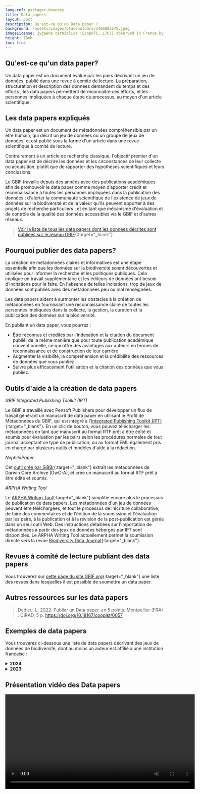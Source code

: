 ```yaml
---
lang-ref: partager-donnees
title: Data papers
layout: post
description: Qu'est-ce qu'un Data paper ?
background: /assets/images/placeholders/3466083575.jpeg
imageLicense: Zygaena carniolica (Scopoli, 1763) observed in France by Christoph Moning (licensed under http://creativecommons.org/licenses/by/4.0/)
height: 70vh
toc: true
---
```


## Qu'est-ce qu'un data paper?

Un data paper est un document évalué par les pairs décrivant un jeu de données, publié dans une revue à comité de lecture. 
La préparation, structuration et description des données demandent du temps et des efforts ; les data papers permettent de reconnaître ces efforts, et les personnes impliquées à chaque étape du processus, au moyen d'un article scientifique.


## Les data papers expliqués

Un data paper est un document de métadonnées compréhensible par un être humain, qui décrit un jeu de données ou un groupe de jeux de données, et est publié sous la forme d'un article dans une revue scientifique à comité de lecture.

Contrairement à un article de recherche classique, l'objectif premier d'un data paper est de décrire les données et les circonstances de leur collecte ou acquisition, plutôt que de rapporter des hypothèses scientifiques et leurs conclusions.

Le GBIF travaille depuis des années avec des publications académiques afin de promouvoir le data paper comme moyen d’apporter crédit et reconnaissance à toutes les personnes impliquées dans la publication des données ; d'alerter la communauté scientifique de l'existence de jeux de données sur la biodiversité et de la valeur qu'ils peuvent apporter à des projets de recherche particuliers ; et en tant que mécanisme d'évaluation et de contrôle de la qualité des données accessibles via le GBIF et d'autres réseaux.

>[Voir la liste de tous les data papers dont les données décrites sont publiées sur le réseau GBIF](https://www.gbif.org/fr/resource/search?contentType=literature&topics=DATA_PAPER&relevance=GBIF_PUBLISHED){:target="_blank"}


## Pourquoi publier des data papers?

La création de métadonnées claires et informatives est une étape essentielle afin que les données sur la biodiversité soient découvertes et utilisées pour informer la recherche et les politiques publiques. Cela implique un travail supplémentaire et les éditeurs de données ont besoin d'incitations pour le faire. En l'absence de telles incitations, trop de jeux de données sont publiés avec des métadonnées peu ou mal renseignées.

Les data papers aident à surmonter les obstacles à la création de métadonnées en fournissant une reconnaissance claire de toutes les personnes impliquées dans la collecte, la gestion, la curation et la publication des données sur la biodiversité.

En publiant un data paper, vous pourrez :

- Être reconnus et crédités par l'indexation et la citation du document publié, de la même manière que pour toute publication académique conventionnelle, ce qui offre des avantages aux auteurs en termes de reconnaissance et de construction de leur carrière
- Augmenter la visibilité, la compréhension et la crédibilité des ressources de données que vous publiez
- Suivre plus efficacement l'utilisation et la citation des données que vous publiez.


## Outils d'aide à la création de data papers

*GBIF Integrated Publishing Toolkit (IPT)*

Le GBIF a travaillé avec Pensoft Publishers pour développer un flux de travail générant un manuscrit de data paper en utilisant le Profil de Métadonnées du GBIF, qui est intégré à l'[Integrated Publishing Toolkit (IPT)](https://www.gbif.org/fr/ipt){:target="_blank"}. En un clic de bouton, vous pouvez télécharger les métadonnées en tant que manuscrit au format RTF prêt à être édité et soumis pour évaluation par les pairs selon les procédures normales de tout journal acceptant ce type de publication, ou au format EML également pris en charge par plusieurs outils et modèles d'aide à la rédaction.

*NephilaPaper*

Cet [outil créé par SiBBr](https://ferramentas.sibbr.gov.br/nephila/){:target="_blank"} extrait les métadonnées de Darwin Core Archive (DwC-A), et crée un manuscrit au format RTF prêt à être édité et soumis.

*ARPHA Writing Tool*

Le [ARPHA Writing Tool](https://arpha.pensoft.net/){:target="_blank"} simplifie encore plus le processus de publication de data papers. Les métadonnées d'un jeu de données peuvent être téléchargées, et tout le processus de l'écriture collaborative, de faire des commentaires et de l'édition de la soumission et l'évaluation par les pairs, à la publication et à la révision de la post-publication est gérée dans un seul outil Web. Des instructions détaillées sur l'importation de métadonnées à partir des jeux de données hébergés par IPT sont disponibles.
Le ARPHA Writing Tool actuellement permet la soumission directe vers la revue [Biodiversity Data Journal](https://bdj.pensoft.net/){:target="_blank"}.


## Revues à comité de lecture publiant des data papers

Vous trouverez sur [cette page du site GBIF.org](https://www.gbif.org/data-papers){:target="_blank"} une liste des revues dans lesquelles il est possible de soumettre un data paper.


## Autres ressources sur les data papers

>  Dedieu, L. 2022. Publier un Data paper, en 5 points. Montpellier (FRA) : CIRAD, 5 p.
https://doi.org/10.18167/coopist/0057


## Exemples de data papers

Vous trouverez ci-dessous une liste de data papers décrivant des jeux de données de biodiversité, dont au moins un auteur est affilié à une institution française :

<details>
  <summary><b>2024</b></summary>
    <li>Pozsgai, G., Lhoumeau, S., Amorim, I.R. et al. The BALA project: A pioneering monitoring of Azorean forest invertebrates over two decades (1999–2022). Sci Data 11, 368 (2024). https://doi.org/10.1038/s41597-024-03174-7</li>
    <li>Gabriel R, Morgado LN, Borges PAV, Coelho MCM, Aranda SC, Henriques DSG, Sérgio C, Hespanhol H, Pereira F, Sim-Sim M, Ah-Peng C (2024) The MOVECLIM – AZORES project: Bryophytes from Pico Island along an elevation gradient. Biodiversity Data Journal 12: e117890. https://doi.org/10.3897/BDJ.12.e117890</li>
    <li>Brown GG, Demetrio WC, Gabriac Q, Pasini A, Korasaki V, Oliveira LJ, dos Santos JC.F, Torres E, Galerani PR, Gazziero DLP, Benito NP, Nunes DH, Santos A, Ferreira T, Nadolny HS, Bartz MLC, Maschio W, Dudas RT, Zagatto MRG, Niva CC, Clasen LA, Sautter KD, Froufe LC.M, Seoane CES, de Moraes A, James S, Alberton O, Brandão Júnior O, Saraiva O, Garcia A, Oliveira E, César RM, Corrêa-Ferreira BS, Bruz LSM, Silva E, Cardoso GBX, Lavelle P, Velásquez E, Cremonesi M, Parron LM, Baggio AJ, Neves E, Hungria M, Campos TA, da Silva VL, Reissmann CB, Conrado AC, Bouillet J-PD, Gonçalves JLM, Brandani CB, Viani RAG, Paula RR, Laclau J-P, Peña-Venegas CP, Peres C, Decaëns T, Pey B, Eisenhauer N, Cooper M, Mathieu J (2024) Soil macrofauna communities in Brazilian land-use systems. Biodiversity Data Journal 12: e115000. https://doi.org/10.3897/BDJ.12.e115000</li>
</details>
<details>
  <summary><b>2023</b></summary>
    <li>Schmider-Martínez A, Maturana CS, Poveda Y, Rosenfeld S, López-Farrán Z, Saucède T, Poulin E, González-Wevar C (2023) Laevilacunaria (Mollusca, Gastropoda) in the Southern Ocean: A comprehensive occurrence dataset. Biodiversity Data Journal 11: e111982. https://doi.org/10.3897/BDJ.11.e111982</li>
</details>


## Présentation vidéo des Data papers

<video controls width="600">
  <source src="https://youtu.be/TCu9OB27E4M" />
</video>
